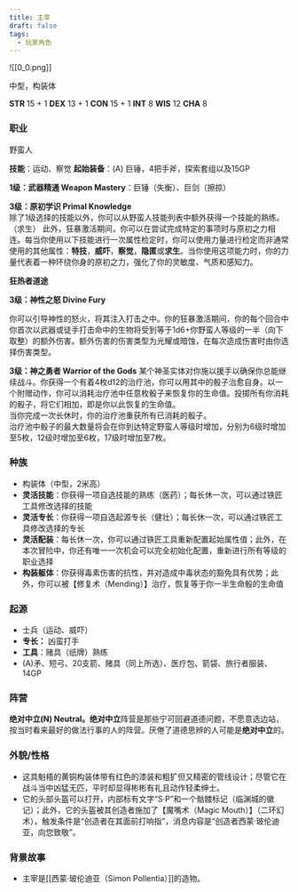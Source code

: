 ```yaml
---
title: 主宰
draft: false
tags:
  - 玩家角色
---
```


![[0_0.png]]

中型，构装体

**STR** 15 + 1
**DEX** 13 + 1
**CON** 15 + 1
**INT** 8
**WIS** 12
**CHA** 8

### 职业

野蛮人

**技能**：运动、察觉
**起始装备**：(A) 巨锤，4把手斧，探索套组以及15GP

**1级：武器精通 Weapon Mastery**：巨锤（失衡）、巨剑（擦掠）

**3级：原初学识 Primal Knowledge**  
除了1级选择的技能以外，你可以从野蛮人技能列表中额外获得一个技能的熟练。 （求生）
此外，狂暴激活期间，你可以在尝试完成特定的事项时与原初之力相连。每当你使用以下技能进行一次属性检定时，你可以使用力量进行检定而非通常使用的其他属性：**特技**，**威吓**，**察觉**，**隐匿**或**求生**。当你使用这项能力时，你的力量代表着一种环绕你身的原初之力，强化了你的灵敏度、气质和感知力。

**狂热者道途**

**3级：神性之怒 Divine Fury**

你可以引导神性的怒火，将其注入打击之中。你的狂暴激活期间，你的每个回合中你首次以武器或徒手打击命中的生物将受到等于1d6+你野蛮人等级的一半（向下取整）的额外伤害。额外伤害的伤害类型为光耀或暗蚀，在每次造成伤害时由你选择伤害类型。

**3级：神之勇者 Warrior of the Gods**
某个神圣实体对你施以援手以确保你总能继续战斗。你获得一个有着4枚d12的治疗池，你可以用其中的骰子治愈自身。以一个附赠动作，你可以消耗治疗池中任意枚骰子来恢复你的生命值。投掷所有你消耗的骰子，将它们相加，即是你以此恢复的生命值。  
当你完成一次长休时，你的治疗池重获所有已消耗的骰子。  
治疗池中骰子的最大数量将会在你到达特定野蛮人等级时增加，分别为6级时增加至5枚，12级时增加至6枚，17级时增加至7枚。

### 种族

* 构装体（中型，2米高）
* **灵活技能**：你获得一项自选技能的熟练（医药）；每长休一次，可以通过铁匠工具修改选择的技能
* **灵活专长**：你获得一项自选起源专长（健壮）；每长休一次，可以通过铁匠工具修改选择的专长
* **灵活配装**：每长休一次，你可以通过铁匠工具重新配置起始属性值；此外，在本次冒险中，你还有唯一一次机会可以完全初始化配置，重新进行所有等级的职业选择
* **构装躯体**：你获得毒素伤害的抗性，并对造成中毒状态的豁免具有优势；此外，你可以被【修复术（Mending）】治疗，恢复等于你一半生命骰的生命值

### 起源

* 士兵（运动、威吓）
* **专长：** 凶蛮打手
* **工具**：赌具（纸牌）熟练
* (A)矛、短弓、20支箭、赌具（同上所选）、医疗包、箭袋、旅行者服装、14GP

### 阵营

**绝对中立(N) Neutral。绝对中立**阵营是那些宁可回避道德问题，不愿意选边站，按当时看来最好的做法行事的人的阵营。厌倦了道德思辨的人可能是**绝对中立**的。

### 外貌/性格

* 这具魁梧的黄铜构装体带有红色的漆装和粗犷但又精密的管线设计；尽管它在战斗当中凶猛无匹，平时却显得彬彬有礼且动作轻柔绅士。
* 它的头部头盔可以打开，内部标有文字“S·P”和一个骷髅标记（临渊城的徽记）；此外，它的头盔被其创造者施加了【魔嘴术（Magic Mouth）】（二环幻术），触发条件是“创造者在其面前打响指”，消息内容是“创造者西蒙·玻伦迪亚，向您致敬”。

### 背景故事

* 主宰是[[西蒙·玻伦迪亚（Simon Pollentia）]]的造物。




